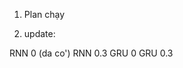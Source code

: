1. Plan chạy

<!-- 
- Sử dụng bộ 100k/10k cho BiLSTM
    - BiLSTM 
  Chú ý config tham số giống với các bài trước, t chỉ thêm BiLSTM trong models và chỉnh lại Trainer một chút, m tạo tk rồi clone về chạy

- Phần visualize: 
    - Biểu diễn "wordcloud" cho các từ trong tập câu của mình (đã xử lý ấy)
    - Biểu diễn "word2vec" cho các từ sau khi train xong của RNN, GRU (cái ni ta đã lưu lại sau khi train xong bựa qua). Xem file wordembedding.py để hiểu và code vô đó, phần trên cũng code vào đây luôn cũng đc
     -->


2. update:

RNN 0 (da co')
RNN 0.3
GRU 0
GRU 0.3
